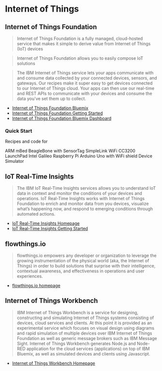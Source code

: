 Internet of Things
==

## Internet of Things Foundation

> Internet of Things Foundation is a fully managed, cloud-hosted service that makes it simple to derive value from Internet of Things (IoT) devices

> Internet of Things Foundation allows you to easily compose IoT solutions

> The IBM Internet of Things service lets your apps communicate with and consume data collected by your connected devices, sensors, and gateways. Our recipes make it super easy to get devices connected to our Internet of Things cloud. Your apps can then use our real-time and REST APIs to communicate with your devices and consume the data you've set them up to collect.

- [Internet of Things Foundation Bluemix](http://www.ibm.com/cloud-computing/bluemix/solutions/iot/)
- [Internet of Things Foundation Getting Started](https://www.ng.bluemix.net/docs/#services/IoT/index.html)
- [Internet of Things Foundation Bluemix Dashboard](https://console.ng.bluemix.net/catalog/services/internet-of-things-foundation/)

### Quick Start

Recipes and code for

ARM mBed
BeagleBone with SensorTag
SimpleLink WiFi CC3200 LaunchPad
Intel Galileo
Raspberry Pi
Arduino Uno with WiFi shield
Device Simulator

## IoT Real-Time Insights

> The IBM IoT Real-Time Insights services allows you to understand IoT data in context and monitor the conditions of your devices and operations. IoT Real-Time Insights works with Internet of Things Foundation to enrich and monitor data from you devices, visualize what’s happening now, and respond to emerging conditions through automated actions.

- [IoT Real-Time Insights Homepage](https://console.ng.bluemix.net/catalog/services/iot-real-time-insights/)
- [IoT Real-Time Insights Getting Started](http://www.ng.bluemix.net/docs/services/iotrtinsights/index.html)

## flowthings.io

> flowthings.io empowers any developer or organization to leverage the growing instrumentation of the physical world (aka, the Internet of Things) in order to build solutions that surprise with their intelligence, contextual awareness, and effectiveness in operations and user experiences.

- [flowthings.io homepage](https://console.ng.bluemix.net/catalog/services/flowthingsio/)

## Internet of Things Workbench

> IBM Internet of Things Workbench is a service for designing, constructing and simulating Internet of Things systems consisting of devices, cloud services and clients. At this point it is provided as an experimental service which focuses on visual design using diagrams and rapid simulation of multiple devices over IBM Internet of Things Foundation as well as generic message brokers such as IBM Message Sight. Internet of Things Workbench generates Node.js and Node-RED application for the cloud services (applications) on top of IBM Bluemix, as well as simulated devices and clients using Javascript.

- [Internet of Things Workbench Homepage](https://console.ng.bluemix.net/catalog/services/internet-of-things-workbench/)
